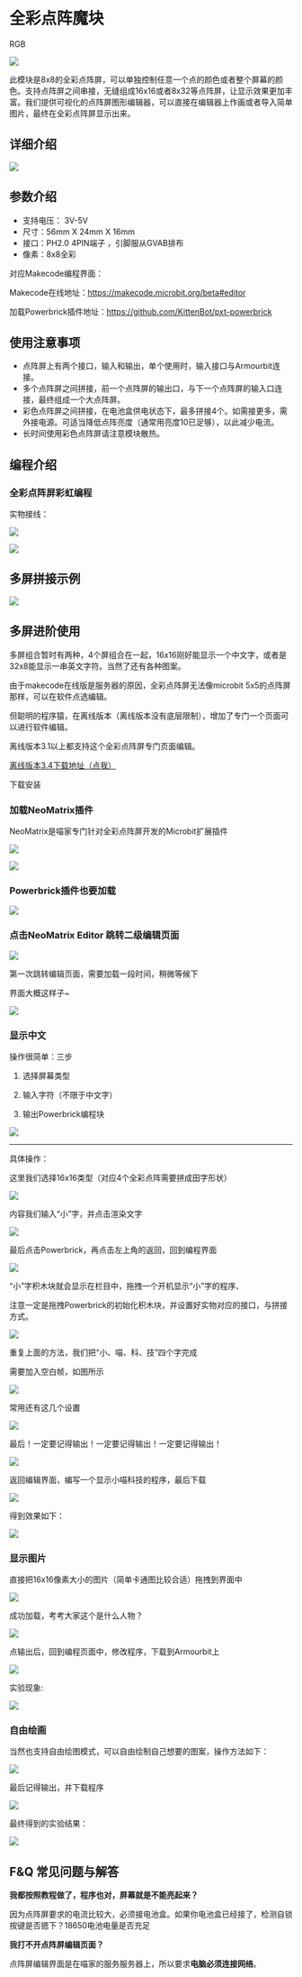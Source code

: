 # 全彩点阵魔块

RGB

![](./images/11_04.png)


此模块是8x8的全彩点阵屏，可以单独控制任意一个点的颜色或者整个屏幕的颜色。支持点阵屏之间串接，无缝组成16x16或者8x32等点阵屏，让显示效果更加丰富。我们提供可视化的点阵屏图形编辑器，可以直接在编辑器上作画或者导入简单图片，最终在全彩点阵屏显示出来。


## 详细介绍

![](./images/11_03.png)

## 参数介绍

- 支持电压： 3V-5V
- 尺寸：56mm X 24mm X 16mm
- 接口：PH2.0 4PIN端子 ，引脚服从GVAB排布
- 像素：8x8全彩



对应Makecode编程界面：

Makecode在线地址：https://makecode.microbit.org/beta#editor

加载Powerbrick插件地址：https://github.com/KittenBot/pxt-powerbrick


## 使用注意事项

- 点阵屏上有两个接口，输入和输出，单个使用时，输入接口与Armourbit连接。
- 多个点阵屏之间拼接，前一个点阵屏的输出口，与下一个点阵屏的输入口连接，最终组成一个大点阵屏。
- 彩色点阵屏之间拼接，在电池盒供电状态下，最多拼接4个。如需接更多，需外接电源。可适当降低点阵亮度（通常用亮度10已足够），以此减少电流。
- 长时间使用彩色点阵屏请注意模块散热。



## 编程介绍

### 全彩点阵屏彩虹编程

实物接线：

![](./images/11_25.png)

![](./images/11_01.png)

## 多屏拼接示例

![](./images/11_02.png)

## 多屏进阶使用

多屏组合暂时有两种，4个屏组合在一起，16x16刚好能显示一个中文字，或者是32x8能显示一串英文字符。当然了还有各种图案。

由于makecode在线版是服务器的原因，全彩点阵屏无法像microbit 5x5的点阵屏那样，可以在软件点选编辑。

但聪明的程序猿，在离线版本（离线版本没有底层限制），增加了专门一个页面可以进行软件编辑。

离线版本3.1以上都支持这个全彩点阵屏专门页面编辑。

[离线版本3.4下载地址（点我）](http://cdn.kittenbot.cn/makecode/win/Makecode%20Setup%203.4.0.exe)

下载安装

### 加载NeoMatrix插件

NeoMatrix是喵家专门针对全彩点阵屏开发的Microbit扩展插件

![](./images/11_05.png)

![](./images/11_06.png)

### Powerbrick插件也要加载

![](./images/11_07.png)

### 点击NeoMatrix Editor 跳转二级编辑页面

![](./images/11_08.png)

第一次跳转编辑页面，需要加载一段时间，稍微等候下

界面大概这样子~

![](./images/11_09.png)

### 显示中文

操作很简单：三步

1. 选择屏幕类型

2. 输入字符（不限于中文字）

3. 输出Powerbrick编程块

![](./images/11_10.png)

----------

具体操作：

这里我们选择16x16类型（对应4个全彩点阵需要拼成田字形状）

![](./images/11_11.png)

内容我们输入“小”字，并点击渲染文字

![](./images/11_12.png)

最后点击Powerbrick，再点击左上角的返回，回到编程界面

![](./images/11_13.png)

“小”字积木块就会显示在栏目中，拖拽一个开机显示“小”字的程序、

注意一定是拖拽Powerbrick的初始化积木块，并设置好实物对应的接口，与拼接方式。

![](./images/11_14.png)

重复上面的方法，我们把“小、喵、科、技”四个字完成

需要加入空白帧，如图所示

![](./images/11_15.png)

常用还有这几个设置

![](./images/11_16.png)

最后！一定要记得输出！一定要记得输出！一定要记得输出！

![](./images/11_17.png)

返回编辑界面，编写一个显示小喵科技的程序，最后下载

![](./images/11_18.png)

得到效果如下：

![](./images/pw05.gif)

### 显示图片

直接把16x16像素大小的图片（简单卡通图比较合适）拖拽到界面中

![](./images/11_19.png)

成功加载，考考大家这个是什么人物？

![](./images/11_20.png)

点输出后，回到编程页面中，修改程序，下载到Armourbit上

![](./images/11_21.png)

实验现象:

![](./images/pw06.gif)

### 自由绘画

当然也支持自由绘图模式，可以自由绘制自己想要的图案，操作方法如下：

![](./images/11_22.png)

最后记得输出，并下载程序

![](./images/11_24.png)

最终得到的实验结果：

![](./images/11_23.png)



## F&Q 常见问题与解答

**我都按照教程做了，程序也对，屏幕就是不能亮起来？**

因为点阵屏要求的电流比较大，必须接电池盒。如果你电池盒已经接了，检测自锁按键是否摁下？18650电池电量是否充足

**我打不开点阵屏编辑页面？**

点阵屏编辑界面是在喵家的服务服务器上，所以要求**电脑必须连接网络**。
